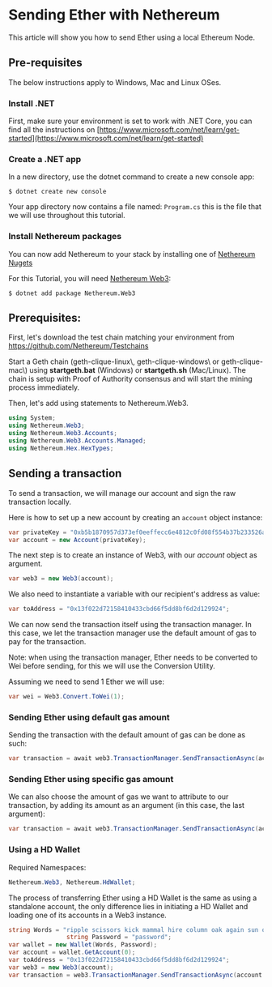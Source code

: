 
# Sending Ether with Nethereum

This article will show you how to send Ether using a local Ethereum Node.

## Pre-requisites

The below instructions apply to Windows, Mac and Linux OSes.

### Install .NET

First, make sure your environment is set to work with .NET Core, you can find all the instructions on [https://www.microsoft.com/net/learn/get-started](https://www.microsoft.com/net/learn/get-started)

### Create a .NET app

In a new directory, use the dotnet command to create a new console app:

```
$ dotnet create new console
```
 
Your app directory now contains a file named: `Program.cs` this is the file that we will use throughout this tutorial.

### Install Nethereum packages
You can now add Nethereum to your stack by installing one of [Nethereum Nugets](https://www.nuget.org/packages?q=nethereum)

For this Tutorial, you will need  [Nethereum Web3](https://www.nuget.org/packages/Nethereum.Web3/):

```
$ dotnet add package Nethereum.Web3
```

## Prerequisites:

First, let's download the test chain matching your environment from <https://github.com/Nethereum/Testchains>

Start a Geth chain (geth-clique-linux\\, geth-clique-windows\\ or geth-clique-mac\\) using **startgeth.bat** (Windows) or **startgeth.sh** (Mac/Linux). The chain is setup with Proof of Authority consensus and will start the mining process immediately.

Then, let's add using statements to Nethereum.Web3.

```csharp
using System;
using Nethereum.Web3;
using Nethereum.Web3.Accounts;
using Nethereum.Web3.Accounts.Managed;
using Nethereum.Hex.HexTypes;
```

## Sending a transaction

To send a transaction, we will manage our account and sign the raw transaction locally. 

Here is how to set up a new account by creating an `account` object instance:

```csharp
var privateKey = "0xb5b1870957d373ef0eeffecc6e4812c0fd08f554b37b233526acc331bf1544f7";
var account = new Account(privateKey);
```
The next step is to create an instance of Web3, with our *account* object as argument.

```csharp
var web3 = new Web3(account);
```
We also need to instantiate a variable with our recipient's address as value:
```csharp
var toAddress = "0x13f022d72158410433cbd66f5dd8bf6d2d129924";
```
We can now send the transaction itself using the transaction manager. In this case, we let the transaction manager use the default amount of gas to pay for the transaction.

Note: when using the transaction manager,  Ether needs to be converted to Wei before sending, for this we will use the Conversion Utility.

Assuming we need to send 1 Ether we will use:

```csharp
var wei = Web3.Convert.ToWei(1);
```
### Sending Ether using default gas amount
Sending the transaction with the default amount of gas can be done as such:
```csharp
var transaction = await web3.TransactionManager.SendTransactionAsync(account.Address, toAddress, new Nethereum.Hex.HexTypes.HexBigInteger(1));
```

### Sending Ether using specific gas amount
We can also choose the amount of gas we want to attribute to our transaction, by adding its amount as an argument (in this case, the last argument):
```csharp
var transaction = await web3.TransactionManager.SendTransactionAsync(account.Address, toAddress, new Nethereum.Hex.HexTypes.HexBigInteger(1),2);
```
### Using a HD Wallet

Required Namespaces:
```csharp
Nethereum.Web3, Nethereum.HdWallet;
```
The process of transferring Ether using a HD Wallet is the same as using a standalone account, the only difference lies in initiating a HD Wallet and loading one of its accounts in a Web3 instance.
```csharp
string Words = "ripple scissors kick mammal hire column oak again sun offer wealth tomorrow wagon turn fatal";
                string Password = "password";
var wallet = new Wallet(Words, Password);
var account = wallet.GetAccount(0);
var toAddress = "0x13f022d72158410433cbd66f5dd8bf6d2d129924";
var web3 = new Web3(account);
var transaction = web3.TransactionManager.SendTransactionAsync(account.Address, toAddress, new Nethereum.Hex.HexTypes.HexBigInteger(1));
```
